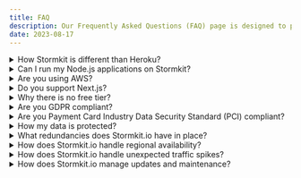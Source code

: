```yaml
---
title: FAQ
description: Our Frequently Asked Questions (FAQ) page is designed to provide you with quick and helpful information about Stormkit.
date: 2023-08-17
---
```


<details>
<summary>How Stormkit is different than Heroku?</summary>

Stormkit stands out in its capability to host static websites, single-page applications (SPAs), and serverless functions. Its optimization for performance ensures a smooth journey for JavaScript developers. The platform offers a range of features, including dynamic injection of frontend code, instant rollbacks, feature flags, customizable CDN storage, and trigger functions.

Conversely, Heroku provides a broader application platform that accommodates diverse application types, including web apps, APIs, and beyond. It enables developers to deploy applications constructed with a variety of programming languages and frameworks.

</details>

<details>
<summary>Can I run my Node.js applications on Stormkit?</summary>

Not directly, Stormkit is optimized for serverless deployments and provides a serverless computing environment through its serverless functions feature, which allows you to deploy pieces of code that respond to HTTP requests. These functions are stateless and designed to be short-lived. You can use Nuxt.js functions or [use plain functions](/docs/features/writing-api) which has same interface as Node.js. If you are looking for long lived executions please contact with us. We can tailor our platform according your needs.

</details>

<details>
<summary>Are you using AWS?</summary>

Yes, we leverage specific AWS solutions such as Lambda and S3 to enhance our services. Our approach involves utilizing certain AWS services  to minimize dependence on AWS. This strategy ensures our platform's adaptability for potential portability to on-premise environments or alternate cloud providers in the future.

</details>

<details>
<summary>Do you support Next.js?</summary>

As of May 21, 2023, we [have made the decision](/blog/why-we-are-dropping-support-for-next-js) to drop **serverless** support for Next.js. You can still use Next.js but you won't able to SSR.

</details>

<details>
<summary>Why there is no free tier?</summary>

At Stormkit, we're dedicated to offering an exceptional user experience through our carefully crafted product. As a self-funded endeavor driven by passionate co-founders, we've invested our energy into developing a solution that truly addresses your requirements.

To maintain our commitment to quality, we're introducing a free trial period. This approach enables us to focus on users genuinely interested in exploring our offering. By providing a free trial, we can better cater to the needs of serious users and offer tailored support and features.

It's crucial to understand that we're entirely self-funded, without external backing. Our product's growth and development rely solely on revenue generated. Opting for the free trial not only lets you experience our product's full potential but also supports an independent, self-funded venture.

Should you desire an extended trial or a different package, don't hesitate to reach out. As a self-funded entity, we prioritize flexibility in accommodating our customers' financial situations.

</details>


<details>
<summary>Are you GDPR compliant?</summary>

Yes.

</details>

<details>
<summary>Are you Payment Card Industry Data Security Standard (PCI) compliant?</summary>

Yes.

</details>

<details>
<summary>How my data is protected?</summary>

Stormkit employs robust security measures to safeguard your data. This includes encrypting data on disk using the highly secure 256-bit Advanced Encryption Standard (AES-256). Your valuable customer data is backed up hourly to ensure its safety. Additionally, we prioritize security by default through our utilization of HTTPS/SSL protocols.

</details>


<details>
<summary> What redundancies does Stormkit.io have in place? </summary>
At Stormkit.io, reliability is a top priority. We leverage the robust infrastructure provided by Amazon Web Services (AWS) to build our platform. This ensures that our services are built on a foundation known for its scalability, durability, and high availability. We understand the critical nature of your applications and websites. That's why we've implemented redundancy measures across our entire platform. This includes redundancy at both hardware and software levels, ensuring that in the unlikely event of a failure, there are backup systems in place to seamlessly take over.
</details>

<details>
<summary> How does Stormkit.io handle regional availability? </summary>
Stormkit.io serves content from multiple geographic zones in Europe, ensuring that your applications and websites are delivered reliably and quickly to users. Moreover, we have the capability to open new regions on demand, providing you with even greater flexibility.
</details>


<details>

<summary> How does Stormkit.io handle unexpected traffic spikes? </summary>

We're prepared for unexpected traffic spikes. Our platform is designed to scale dynamically, automatically adjusting resources to meet demand. This ensures that your applications remain responsive and available, even during periods of sudden increased traffic.
</details>

<details>
<summary> How does Stormkit.io manage updates and maintenance? </summary>
We understand the importance of minimizing disruptions. Our team carefully plans updates and maintenance activities to ensure they have minimal impact on your services. When updates are required, we provide advance notice and select time windows that have the least impact on your users.

</details>

<style>
/* Style the summary element */
details summary {
  cursor: pointer;
}

/* Style the content of the collapsible section */
details:not([open]) > *:not(summary) {
  display: none;
}
</style>
